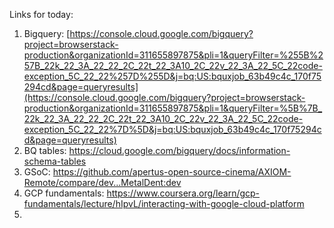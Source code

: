 Links for today:

1. Bigquery: [https://console.cloud.google.com/bigquery?project=browserstack-production&organizationId=311655897875&pli=1&queryFilter=%255B%257B_22k_22_3A_22_22_2C_22t_22_3A10_2C_22v_22_3A_22_5C_22code-exception_5C_22_22%257D%255D&j=bq:US:bquxjob_63b49c4c_170f75294cd&page=queryresults](https://console.cloud.google.com/bigquery?project=browserstack-production&organizationId=311655897875&pli=1&queryFilter=%5B%7B_22k_22_3A_22_22_2C_22t_22_3A10_2C_22v_22_3A_22_5C_22code-exception_5C_22_22%7D%5D&j=bq:US:bquxjob_63b49c4c_170f75294cd&page=queryresults)
2. BQ tables: https://cloud.google.com/bigquery/docs/information-schema-tables
3. GSoC: https://github.com/apertus-open-source-cinema/AXIOM-Remote/compare/dev...MetalDent:dev
4. GCP fundamentals: https://www.coursera.org/learn/gcp-fundamentals/lecture/hIpvL/interacting-with-google-cloud-platform
5. 
